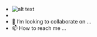 - ![alt text](https://user-images.githubusercontent.com/84358446/118574897-69cad080-b753-11eb-8c87-ddf553239997.png)
- 
- 💞️ I’m looking to collaborate on ...
- 📫 How to reach me ...

<!---
VetIix/VetIix is a ✨ special ✨ repository because its `README.md` (this file) appears on your GitHub profile.
You can click the Preview link to take a look at your changes.
--->
